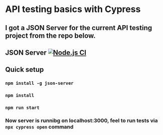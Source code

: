 # API testing basics with Cypress

## I got a JSON Server for the current API testing project from the repo below.

## JSON Server [![Node.js CI](https://github.com/typicode/json-server/actions/workflows/node.js.yml/badge.svg?branch=master)](https://github.com/typicode/json-server/actions/workflows/node.js.yml)

## Quick setup

### `npm install -g json-server`

### `npm install`

### `npm run start`

### Now server is runnibg on localhost:3000, feel to run tests via `npx cypress open` command

